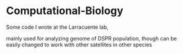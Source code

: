 # Computational-Biology
Some code I wrote at the Larracuente lab,

mainly used for analyzing genome of DSPR population, though can be easily changed to work with other satellites in other species 
